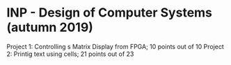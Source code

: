 # INP - Design of Computer Systems (autumn 2019)
Project 1: Controlling s Matrix Display from FPGA; 10 points out of 10
Project 2: Printig text using cells; 21 points out of 23
